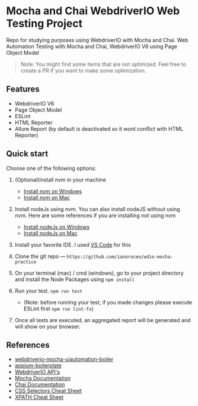 # Mocha and Chai WebdriverIO Web Testing Project
Repo for studying purposes using WebdriverIO with Mocha and Chai.
Web Automation Testing with Mocha and Chai, WebdriverIO V6 using Page Object Model

> Note: You might find some items that are not optimized. Feel free to create a PR if you want to make some optimization.


## Features
- WebdriverIO V6
- Page Object Model
- ESLint
- HTML Reporter
- Allure Report (by default is deactivated so it wont conflict with HTML Reporter)

## Quick start
Choose one of the following options:

1. (Optional)Install nvm in your machine
    - [Install nvm on Windows](https://codeburst.io/nvm-for-windows-how-to-install-and-use-13b7a4209791)
    - [Install nvm on Mac](https://nodesource.com/blog/installing-node-js-tutorial-using-nvm-on-mac-os-x-and-ubuntu/)

2. Install nodeJs using nvm. You can also install nodeJS without using nvm. Here are some references if you are installing not using nvm
    - [Install nodeJs on Windows](https://phoenixnap.com/kb/install-node-js-npm-on-windows)
    - [Install nodeJs on Mac](https://www.webucator.com/how-to/how-install-nodejs-on-mac.cfm)

3. Install your favorite IDE. I used [VS Code](https://code.visualstudio.com/download) for this

4. Clone the git repo — `https://github.com/ianoroceo/wdio-mocha-practice`

3. On your terminal (mac) / cmd (windows), go to your project directory and install the Node Packages using `npm install`

4. Run your test. `npm run test`
    - (Note: before running your test, if you made changes please execute ESLint first ```npm run lint-fx```)


5. Once all tests are executed, an aggregated report will be generated and will show on your browser.

## References
- [webdriverio-mocha-uiautomation-boiler](https://github.com/serhatbolsu/webdriverio-mocha-uiautomation-boiler)
- [appium-boilerplate](https://github.com/webdriverio/appium-boilerplate/)
- [WebdriverIO API's](https://webdriver.io/docs/api.html)
- [Mocha Documentation](https://mochajs.org/)
- [Chai Documentation](https://www.chaijs.com/)
- [CSS Selectors Cheat Sheet](https://www.adtrak.co.uk/blog/the-ultimate-css-selectors-cheatsheet)
- [XPATH Cheat Sheet](https://devhints.io/xpath)